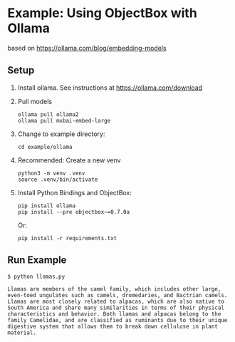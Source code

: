 # Example: Using ObjectBox with Ollama 

based on https://ollama.com/blog/embedding-models

## Setup

 1. Install ollama. See instructions at https://ollama.com/download

 2. Pull models

        ollama pull ollama2
        ollama pull mxbai-embed-large

 3. Change to example directory:

        cd example/ollama

 3. Recommended: Create a new venv

        python3 -m venv .venv
        source .venv/bin/activate

 4. Install Python Bindings and ObjectBox: 

        pip install ollama
        pip install --pre objectbox~=0.7.0a

    Or: 

        pip install -r requirements.txt


## Run Example
        
```
$ python llamas.py 

Llamas are members of the camel family, which includes other large, even-toed ungulates such as camels, dromedaries, and Bactrian camels. Llamas are most closely related to alpacas, which are also native to South America and share many similarities in terms of their physical characteristics and behavior. Both llamas and alpacas belong to the family Camelidae, and are classified as ruminants due to their unique digestive system that allows them to break down cellulose in plant material.
```
